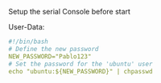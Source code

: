 Setup the serial Console before start

User-Data:

```yaml
#!/bin/bash
# Define the new password
NEW_PASSWORD="Pablo123"
# Set the password for the 'ubuntu' user
echo "ubuntu:${NEW_PASSWORD}" | chpasswd
```
